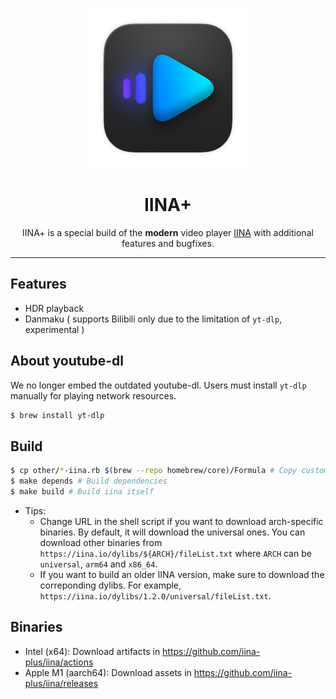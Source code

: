 <p align="center">
<img height="256" src="https://github.com/iina/iina/raw/master/iina/Assets.xcassets/AppIcon.appiconset/iina-icon-256.png" />
</p>

<h1 align="center">IINA+</h1>

<p align="center">IINA+ is a special build of the <b>modern</b> video player <a href="https://github.com/iina/iina">IINA</a> with additional features and bugfixes.</p>

---

## Features

* HDR playback
* Danmaku ( supports Bilibili only due to the limitation of `yt-dlp`, experimental )

## About youtube-dl

We no longer embed the outdated youtube-dl. Users must install `yt-dlp` manually for playing network resources.

```sh
$ brew install yt-dlp
```

## Build

```bash
$ cp other/*-iina.rb $(brew --repo homebrew/core)/Formula # Copy custom mpv and ffmpeg formula into homebrew repo
$ make depends # Build dependencies
$ make build # Build iina itself
```
  - Tips:
    - Change URL in the shell script if you want to download arch-specific binaries. By default, it will download the universal ones. You can download other binaries from `https://iina.io/dylibs/${ARCH}/fileList.txt` where `ARCH` can be `universal`, `arm64` and `x86_64`.
    - If you want to build an older IINA version, make sure to download the correponding dylibs. For example, `https://iina.io/dylibs/1.2.0/universal/fileList.txt`.

## Binaries

* Intel (x64): Download artifacts in <https://github.com/iina-plus/iina/actions>
* Apple M1 (aarch64): Download assets in <https://github.com/iina-plus/iina/releases>

